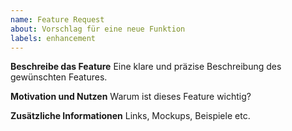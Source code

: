 ```yaml
---
name: Feature Request
about: Vorschlag für eine neue Funktion
labels: enhancement
---
```


**Beschreibe das Feature**
Eine klare und präzise Beschreibung des gewünschten Features.

**Motivation und Nutzen**
Warum ist dieses Feature wichtig?

**Zusätzliche Informationen**
Links, Mockups, Beispiele etc.
